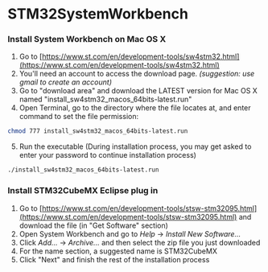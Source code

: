 # STM32SystemWorkbench
### Install System Workbench on Mac OS X

1. Go to [https://www.st.com/en/development-tools/sw4stm32.html](https://www.st.com/en/development-tools/sw4stm32.html)
2. You'll need an account to access the download page. *(suggestion: use gmail to create an account)*
3. Go to "download area" and download the LATEST version for Mac OS X named "install_sw4stm32_macos_64bits-latest.run"
4. Open Terminal, go to the directory where the file locates at, and enter command to set the file permission: 
``` bash
chmod 777 install_sw4stm32_macos_64bits-latest.run
```
5. Run the executable (During installation process, you may get asked to enter your password to continue installation process)
```bash
./install_sw4stm32_macos_64bits-latest.run
```


### Install STM32CubeMX Eclipse plug in
1. Go to [https://www.st.com/en/development-tools/stsw-stm32095.html](https://www.st.com/en/development-tools/stsw-stm32095.html) and download the file (in "Get Software" section)
2. Open System Workbench and go to *Help* -> *Install New Software...*
3. Click *Add...* -> *Archive...* and then select the zip file you just downloaded
4. For the name section, a suggested name is STM32CubeMX
5. Click "Next" and finish the rest of the installation process
